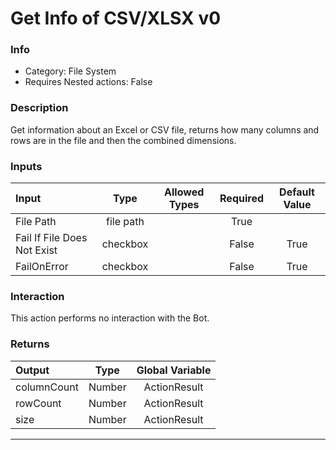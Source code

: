 # Get Info of CSV/XLSX v0

### Info

- Category: File System
- Requires Nested actions: False


### Description
Get information about an Excel or CSV file, returns how many columns and rows are in the file and then the combined dimensions.


### Inputs

| Input | Type | Allowed Types | Required |  Default Value |
| :--- | :---: | :---: | :---: | :---: |
| File Path | file path |  | True |  |
| Fail If File Does Not Exist | checkbox |  | False | True |
| FailOnError | checkbox |  | False | True |


### Interaction
This action performs no interaction with the Bot.

### Returns

| Output | Type | Global Variable |
| :--- | :---: | :---: |
| columnCount | Number | ActionResult |
| rowCount | Number | ActionResult |
| size | Number | ActionResult |

---